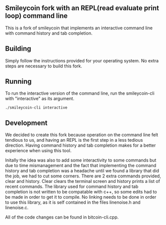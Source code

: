 Smileycoin fork with an REPL(read evaluate print loop) command line
-------------------
This is a fork of smileycoin that implements an interactive command line
with command history and tab completion.

Building
-------------------
Simply follow the instructions provided for your operating system.
No extra steps are necessary to build this fork.

Running
-------
To run the interactive version of the command line, run the smileycoin-cli
with "interactive" as its argument.
```
./smileycoin-cli interactive
```

Development
-------------------
We decided to create this fork because operation on the command line felt
tendious to us, and having an REPL is the first step in a less tedious direction.
Having command history and tab completion makes for a better experience when
using this tool.

Initally the idea was also to add some interactivity to some commands but due to
time mismanagement and the fact that implementing the command history and tab
completion was a headache until we found a library that did the job, we had to
cut some corners.
There are 2 extra commands provided, clear and history. Clear clears the terminal screen and history prints a list of recent commands.
The library used for command history and tab completion is not written to be
compatable with c++, so some edits had to be made in order to get it to compile.
No linking needs to be done in order to use this library, as it is self contained in the files linenoise.h and linenoise.c.

All of the code changes can be found in bitcoin-cli.cpp.
